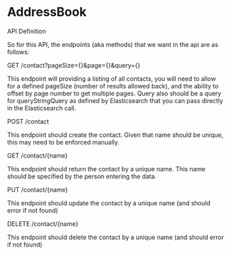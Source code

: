 # AddressBook

API Definition

So for this API, the endpoints (aka methods) that we want in the api are as follows:

GET /contact?pageSize={}&page={}&query={}

This endpoint will providing a listing of all contacts, you will need to allow for a defined pageSize (number of results allowed back), and the ability to offset by page number to get multiple pages. Query also should be a query for queryStringQuery as defined by Elasticsearch that you can pass directly in the Elasticsearch call.

POST /contact

This endpoint should create the contact.  Given that name should be unique, this may need to be enforced manually.  

GET /contact/{name}

This endpoint should return the contact by a unique name. This name should be specified by the person entering the data.  

PUT /contact/{name}

This endpoint should update the contact by a unique name (and should error if not found)

DELETE /contact/{name}

This endpoint should delete the contact by a unique name (and should error if not found)
